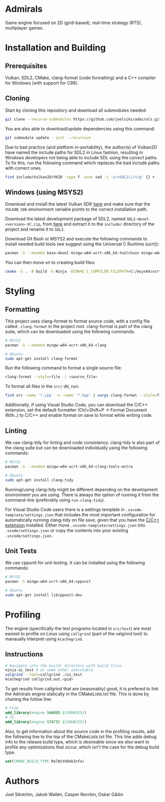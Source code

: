 # Admirals

Game engine focused on 2D (grid-based), real-time strategy (RTS), multiplayer games. 

# Installation and Building

## Prerequisites
Vulkan, SDL2, CMake, clang-format (code formatting) and a C++ compiler for Windows (with support for C99).

## Cloning

Start by cloning this repository and download all submodules needed:
```bash
git clone --recurse-submodules https://github.com/joelsiks/admirals.git
```

You are also able to download/update dependencies using this command:
```bash
git submodule update --init --recursive
```

Due to bad practice (and platform in-portability), the author(s) of Vulkan2D have named the include paths for SDL2 in Linux fashion, resulting in Windows developers not being able to include SDL using the *correct* paths. To fix this, run the following command which replaces the bad include paths with correct ones.
```bash
find include/Vulkan2D/VK2D -type f -exec sed -i 's/<SDL2\//</g' {} +
```

## Windows (using MSYS2)

Download and install the latest Vulkan SDK [here](https://vulkan.lunarg.com/) and make sure that the `VULKAN_SDK` environment variable points to the correct installation path.

Download the latest development package of SDL2, named `SDL2-devel-<version>-VC.zip`, from [here](https://github.com/libsdl-org/SDL/releases) and extract it to the `include/` directory of the project and rename it to `SDL2`.

Download Git Bash or MSYS2 and execute the following commands to install needed build tools (we suggest using the Universal C Runtime (ucrt)):
```bash
pacman -S --needed base-devel mingw-w64-ucrt-x86_64-toolchain mingw-w64-ucrt-x86_64-ninja mingw-w64-ucrt-x86_64-cmake 
```

You can then move on to creating build files:
```bash
cmake -S . -B build -G Ninja -DCMAKE_C_COMPILER:FILEPATH=C:/msys64/ucrt64/bin/gcc.exe -DCMAKE_CXX_COMPILER=C:/msys64/ucrt64/bin/g++.exe
```

# Styling

## Formatting

This project uses clang-format to format source code, with a config file called `.clang-format` in the project root. clang-format is part of the clang suite, which can be downloaded using the following commands:

```bash
# MSYS2
pacman -S --needed mingw-w64-ucrt-x86_64-clang

# Ubuntu
sudo apt-get install clang-format
```

Run the following command to format a single source file:
```bash
clang-format --style=file -i <source_file>
```

To format all files in the `src/` dir, run:
```bash
find src -name '*.cpp' -o -name '*.hpp' | xargs clang-format --style=file -i
```

Additionally, if using Visual Studio Code, you can download the C/C++ extension, set the default formatter (Ctrl+Shift+P -> Format Document With..) to C/C++ and enable format on save to format while writing code.

## Linting

We use clang-tidy for linting and code consistency. clang-tidy is also part of the clang suite but can be downloaded individually using the following commands:

```bash
# MSYS2
pacman -S --needed mingw-w64-ucrt-x86_64-clang-tools-extra

# Ubuntu
sudo apt-get install clang-tidy
```

Running/using clang-tidy might be different depending on the development environment you are using. There is always the option of running it from the command-line (preferably using `run-clang-tidy`).

For Visual Studio Code users there is a settings template in `.vscode-template/settings.json` that includes the most important configuration for automatically running clang-tidy on file save, given that you have the [C/C++ extension](https://marketplace.visualstudio.com/items?itemName=ms-vscode.cpptools) installed. Either move `.vscode-template/settings.json` into `.vsode/settings.json` or copy the contents into your existing `.vscode/settings.json`.

## Unit Tests

We use cppunit for unit testing. It can be installed using the following commands:
```bash
# MSYS2
pacman -S mingw-w64-ucrt-x86_64-cppunit

# Ubuntu
sudo apt-get install libcppunit-dev
```

# Profiling

The engine (specifically the test programs located in `src/test`) are most easiest to profile on Linux using `callgrind` (part of the valgrind tool) to manaually interpret using `kcachegrind`.

## Instructions

```bash
# Navigate into the build/ directory with build files.
ninja ui_test # or some other executable
valgrind --tool=callgrind ./ui_test
kcachegrind callgrind.out.<pid>
```

To get results from callgrind that are (reasonably) good, it is prefered to link the Admirals engine statically in the CMakeLists.txt file. This is done by chaning the follow line:
```cmake
# From
add_library(engine SHARED ${SOURCES})
# To
add_library(engine STATIC ${SOURCES})
```

Also, to get information about the source code in the profiling results, add the following line to the top of the CMakeLists.txt file. This line adds debug info to the release build type, which is desireable since we also want to profile any optimizations that occur, which isn't the case for the debug build type.
```cmake
set(CMAKE_BUILD_TYPE RelWithDebInfo)
```

# Authors

Joel Sikström, Jakob Wallén, Casper Norrbin, Oskar Gådin
